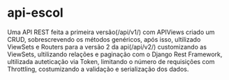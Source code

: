 # api-escol
Uma API REST feita a primeira versão(/api/v1/) com APIViews criado um CRUD,
sobrescrevendo os métodos genéricos, após isso, ultilizado ViewSets e Routers
para a versão 2 da api(/api/v2/) customizando as ViewSets, ultilizando relações
e paginação com o Django Rest Framework, ultilizada auteticação via Token, limitando 
o número de requisições com Throttling, costumizando a validação e serialização dos dados.

